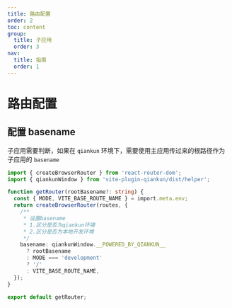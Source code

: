 ```yaml
---
title: 路由配置
order: 2
toc: content
group:
  title: 子应用
  order: 3
nav:
  title: 指南
  order: 1
---
```


# 路由配置

## 配置 basename

子应用需要判断，如果在 `qiankun` 环境下，需要使用主应用传过来的根路径作为子应用的 `basename`

```ts | pure
import { createBrowserRouter } from 'react-router-dom';
import { qiankunWindow } from 'vite-plugin-qiankun/dist/helper';

function getRouter(rootBasename?: string) {
  const { MODE, VITE_BASE_ROUTE_NAME } = import.meta.env;
  return createBrowserRouter(routes, {
    /**
     * 设置basename
     * 1.区分是否为qiankun环境
     * 2.区分是否为本地开发环境
     */
    basename: qiankunWindow.__POWERED_BY_QIANKUN__
      ? rootBasename
      : MODE === 'development'
      ? '/'
      : VITE_BASE_ROUTE_NAME,
  });
}

export default getRouter;
```
